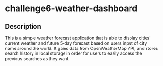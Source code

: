 # challenge6-weather-dashboard

## Description

This is a simple weather forecast application that is able to display cities' current weather and future 5-day forecast based on users input of city name around the world. It gains data from OpenWeatherMap API, and stores search history in local storage in order for users to easily access the previous searches as they want.

